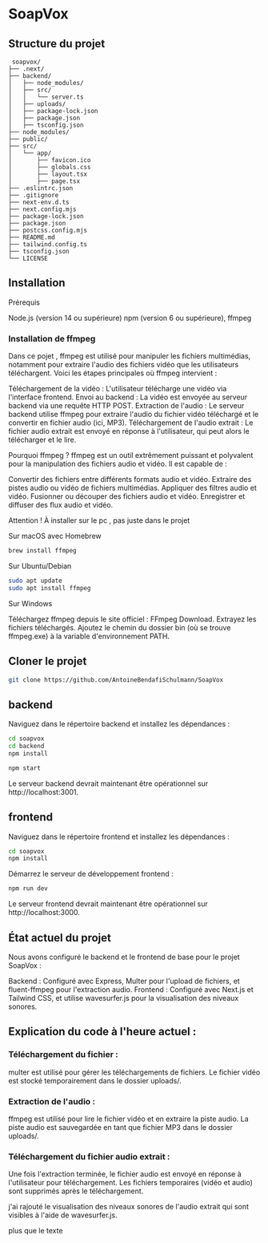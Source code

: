 # SoapVox


## Structure du projet
    
```
 soapvox/
├── .next/
├── backend/
│   ├── node_modules/
│   ├── src/
│   │   └── server.ts
│   ├── uploads/
│   ├── package-lock.json
│   ├── package.json
│   ├── tsconfig.json
├── node_modules/
├── public/
├── src/
│   └── app/
│       ├── favicon.ico
│       ├── globals.css
│       ├── layout.tsx
│       ├── page.tsx
├── .eslintrc.json
├── .gitignore
├── next-env.d.ts
├── next.config.mjs
├── package-lock.json
├── package.json
├── postcss.config.mjs
├── README.md
├── tailwind.config.ts
├── tsconfig.json
└── LICENSE

```

## Installation

Prérequis

Node.js (version 14 ou supérieure)
npm (version 6 ou supérieure),
ffmpeg

### Installation de ffmpeg

Dans ce pojet , ffmpeg est utilisé pour manipuler les fichiers multimédias, notamment pour extraire l'audio des fichiers vidéo que les utilisateurs téléchargent. Voici les étapes principales où ffmpeg intervient :

Téléchargement de la vidéo : L'utilisateur télécharge une vidéo via l'interface frontend.
Envoi au backend : La vidéo est envoyée au serveur backend via une requête HTTP POST.
Extraction de l'audio : Le serveur backend utilise ffmpeg pour extraire l'audio du fichier vidéo téléchargé et le convertir en fichier audio (ici, MP3).
Téléchargement de l'audio extrait : Le fichier audio extrait est envoyé en réponse à l'utilisateur, qui peut alors le télécharger et le lire.

Pourquoi ffmpeg ?
ffmpeg est un outil extrêmement puissant et polyvalent pour la manipulation des fichiers audio et vidéo. Il est capable de :

Convertir des fichiers entre différents formats audio et vidéo.
Extraire des pistes audio ou vidéo de fichiers multimédias.
Appliquer des filtres audio et vidéo.
Fusionner ou découper des fichiers audio et vidéo.
Enregistrer et diffuser des flux audio et vidéo.

Attention ! 
À installer sur le pc , pas juste dans le projet 

Sur macOS avec Homebrew

```bash
brew install ffmpeg
```

Sur Ubuntu/Debian
    
```bash
sudo apt update
sudo apt install ffmpeg
```

Sur Windows

Téléchargez ffmpeg depuis le site officiel : FFmpeg Download.
Extrayez les fichiers téléchargés.
Ajoutez le chemin du dossier bin (où se trouve ffmpeg.exe) à la variable d'environnement PATH.

## Cloner le projet

```bash
git clone https://github.com/AntoineBendafiSchulmann/SoapVox 
```

## backend

Naviguez dans le répertoire backend et installez les dépendances :
```bash
cd soapvox
cd backend
npm install
```

```bash
npm start
```

Le serveur backend devrait maintenant être opérationnel sur http://localhost:3001.

## frontend

Naviguez dans le répertoire frontend et installez les dépendances :
```bash
cd soapvox
npm install
```

Démarrez le serveur de développement frontend :


```bash
npm run dev
```

Le serveur frontend devrait maintenant être opérationnel sur http://localhost:3000.

## État actuel du projet
Nous avons configuré le backend et le frontend de base pour le projet SoapVox :

Backend : Configuré avec Express, Multer pour l'upload de fichiers, et fluent-ffmpeg pour l'extraction audio.
Frontend : Configuré avec Next.js et Tailwind CSS, et utilise wavesurfer.js pour la visualisation des niveaux sonores.

## Explication du code à l'heure actuel : 

### Téléchargement du fichier :
multer est utilisé pour gérer les téléchargements de fichiers.
Le fichier vidéo est stocké temporairement dans le dossier uploads/.

### Extraction de l'audio :
ffmpeg est utilisé pour lire le fichier vidéo et en extraire la piste audio.
La piste audio est sauvegardée en tant que fichier MP3 dans le dossier uploads/.

### Téléchargement du fichier audio extrait :
Une fois l'extraction terminée, le fichier audio est envoyé en réponse à l'utilisateur pour téléchargement.
Les fichiers temporaires (vidéo et audio) sont supprimés après le téléchargement.

j'ai rajouté le visualisation des niveaux sonores de l'audio extrait qui sont visibles à l'aide de wavesurfer.js. 

plus que le texte 
